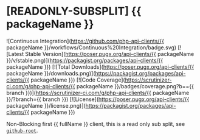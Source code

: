# [READONLY-SUBSPLIT] {{ packageName }}


![Continuous Integration](https://github.com/php-api-clients/{{ packageName }}/workflows/Continuous%20Integration/badge.svg)
[![Latest Stable Version](https://poser.pugx.org/api-clients/{{ packageName }}/v/stable.png)](https://packagist.org/packages/api-clients/{{ packageName }})
[![Total Downloads](https://poser.pugx.org/api-clients/{{ packageName }}/downloads.png)](https://packagist.org/packages/api-clients/{{ packageName }})
[![Code Coverage](https://scrutinizer-ci.com/g/php-api-clients/{{ packageName }}/badges/coverage.png?b=={{ branch }})](https://scrutinizer-ci.com/g/php-api-clients/{{ packageName }}/?branch={{ branch }})
[![License](https://poser.pugx.org/api-clients/{{ packageName }}/license.png)](https://packagist.org/packages/api-clients/{{ packageName }})

Non-Blocking first {{ fullName }} client, this is a read only sub split, see [`github-root`](https://github.com/php-api-clients/github-root).
